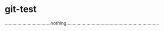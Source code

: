 # git-test
....................................nothing.........................................................................
